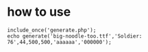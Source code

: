 # how to use
```
include_once('generate.php');
echo generate('big-noodle-too.ttf','Soldier: 76',44,500,500,'aaaaaa','000000');
```

